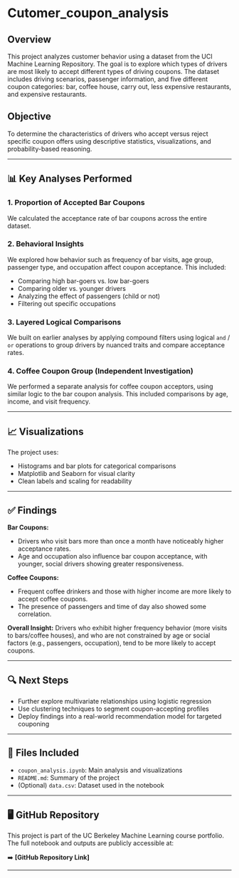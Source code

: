 # Cutomer_coupon_analysis

## Overview
This project analyzes customer behavior using a dataset from the UCI Machine Learning Repository. The goal is to explore which types of drivers are most likely to accept different types of driving coupons. The dataset includes driving scenarios, passenger information, and five different coupon categories: bar, coffee house, carry out, less expensive restaurants, and expensive restaurants.

## Objective
To determine the characteristics of drivers who accept versus reject specific coupon offers using descriptive statistics, visualizations, and probability-based reasoning.

---

## 📊 Key Analyses Performed

### 1. Proportion of Accepted Bar Coupons
We calculated the acceptance rate of bar coupons across the entire dataset.

### 2. Behavioral Insights
We explored how behavior such as frequency of bar visits, age group, passenger type, and occupation affect coupon acceptance. This included:
- Comparing high bar-goers vs. low bar-goers
- Comparing older vs. younger drivers
- Analyzing the effect of passengers (child or not)
- Filtering out specific occupations

### 3. Layered Logical Comparisons
We built on earlier analyses by applying compound filters using logical `and` / `or` operations to group drivers by nuanced traits and compare acceptance rates.

### 4. Coffee Coupon Group (Independent Investigation)
We performed a separate analysis for coffee coupon acceptors, using similar logic to the bar coupon analysis. This included comparisons by age, income, and visit frequency.

---

## 📈 Visualizations
The project uses:
- Histograms and bar plots for categorical comparisons
- Matplotlib and Seaborn for visual clarity
- Clean labels and scaling for readability

---

## ✅ Findings

**Bar Coupons:**
- Drivers who visit bars more than once a month have noticeably higher acceptance rates.
- Age and occupation also influence bar coupon acceptance, with younger, social drivers showing greater responsiveness.

**Coffee Coupons:**
- Frequent coffee drinkers and those with higher income are more likely to accept coffee coupons.
- The presence of passengers and time of day also showed some correlation.

**Overall Insight:**
Drivers who exhibit higher frequency behavior (more visits to bars/coffee houses), and who are not constrained by age or social factors (e.g., passengers, occupation), tend to be more likely to accept coupons.

---

## 🔍 Next Steps
- Further explore multivariate relationships using logistic regression
- Use clustering techniques to segment coupon-accepting profiles
- Deploy findings into a real-world recommendation model for targeted couponing

---

## 📁 Files Included
- `coupon_analysis.ipynb`: Main analysis and visualizations
- `README.md`: Summary of the project
- (Optional) `data.csv`: Dataset used in the notebook

---

## 🖥 GitHub Repository
This project is part of the UC Berkeley Machine Learning course portfolio. The full notebook and outputs are publicly accessible at:

➡️ **[GitHub Repository Link]**

---

